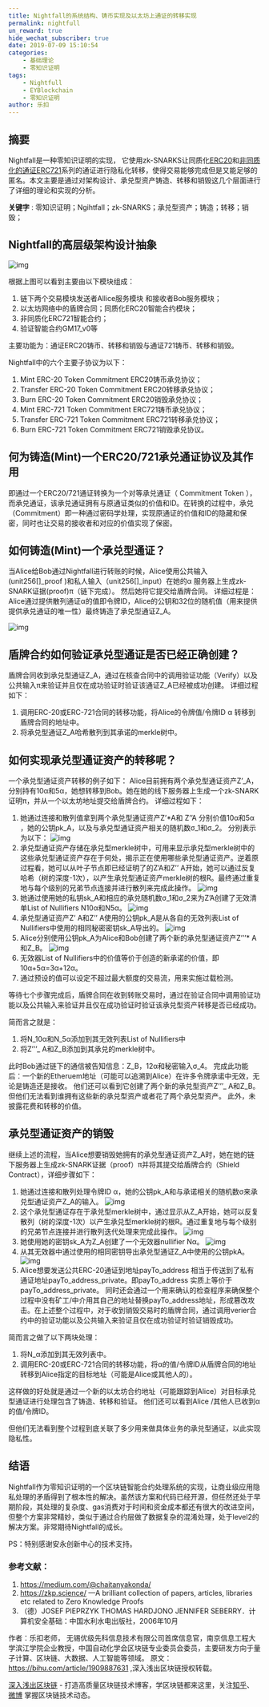 ```yaml
---
title: Nightfall的系统结构、铸币实现及以太坊上通证的转移实现
permalink: nightfull
un_reward: true
hide_wechat_subscriber: true
date: 2019-07-09 15:10:54
categories: 
    - 基础理论
    - 零知识证明
tags: 
    - Nightfull
    - EYBlockchain
    - 零知识证明
author: 乐扣
---
```



## 摘要

Nightfall是一种零知识证明的实现， 它使用zk-SNARKS让同质化[ERC20](https://learnblockchain.cn/2018/01/12/create_token/)和[非同质化的通证ERC721](https://learnblockchain.cn/2018/03/23/token-erc721/)系列的通证进行隐私化转移，使得交易能够完成但是又能足够的匿名。本文主要是通过对架构设计、承兑型资产铸造、转移和销毁这几个层面进行了详细的理论和实现的分析。


**关键字** : 零知识证明；Ngihtfall；zk-SNARKS；承兑型资产；铸造；转移；销毁；

<!-- more -->

## Nightfall的高层级架构设计抽象

![img](https://img.learnblockchain.cn/2019/07/09_338669390.png)  

根据上图可以看到主要由以下模块组成：
1. 链下两个交易模块发送者Allice服务模块 和接收者Bob服务模块；
2. 以太坊网络中的盾牌合同；同质化ERC20智能合约模块；
3. 非同质化ERC721智能合约；
4. 验证智能合约GM17_v0等

主要功能为：通证ERC20铸币、转移和销毁与通证721铸币、转移和销毁。 

Nightfall中的六个主要子协议为以下：
1. Mint ERC-20 Token Commitment ERC20铸币承兑协议；
2. Transfer ERC-20 Token Commitment ERC20转移承兑协议；
3. Burn ERC-20 Token Commitment ERC20销毁承兑协议；
4. Mint ERC-721 Token Commitment ERC721铸币承兑协议；
5. Transfer ERC-721 Token Commitment ERC721转移承兑协议；
6. Burn ERC-721 Token Commitment ERC721销毁承兑协议。

## 何为铸造(Mint)一个ERC20/721承兑通证协议及其作用

即通过一个ERC20/721通证转换为一个对等承兑通证（ Commitment Token ），而承兑通证，该承兑通证拥有与原通证类似的价值和ID。在转换的过程中，承兑（Commitment）即一种通过密码学处理，实现原通证的价值和ID的隐藏和保密，同时也让交易的接收者和对应的价值实现了保密。

## 如何铸造(Mint)一个承兑型通证？

当Alice给Bob通过Nightfall进行转账的时候，Alice使用公共输入(unit256[]_proof )和私人输入（unit256[]_input）在她的α 服务器上生成zk-SNARK证据(proof)π（链下完成）。 然后她将它提交给盾牌合同。 详细过程是： Alice通过提供散列通证α的值即令牌ID，Alice的公钥和32位的随机值（用来提供提供承兑通证的唯一性）最终铸造了承兑型通证Z_A。

![img](https://img.learnblockchain.cn/2019/07/09_170121959.png!/scale/40%) 

## 盾牌合约如何验证承兑型通证是否已经正确创建？

盾牌合同收到承兑型通证Z_A，通过在核查合同中的调用验证功能（Verify）以及公共输入π来验证并且仅在成功验证时验证该通证Z_A已经被成功创建。 详细过程如下：
1. 调用ERC-20或ERC-721合同的转移功能，将Alice的令牌值/令牌ID α 转移到盾牌合同的地址中。 
2. 将承兑型通证Z_A哈希散列到其承诺的merkle树中。

##  如何实现承兑型通证资产的转移呢？

一个承兑型通证资产转移的例子如下：
Alice目前拥有两个承兑型通证资产Z’_A，分别持有10α和5α，她想转移到Bob。她在她的线下服务器上生成一个zk-SNARK证明π，并从一个以太坊地址提交给盾牌合约。 
详细过程如下：
1. 她通过连接和散列值拿到两个承兑型通证资产Z’*A和 Z’’A 分别价值10α和5α ，她的公钥pk_A，以及与承兑型通证资产相关的随机数σ_1和σ_2。
   分别表示为以下：
![img](https://img.learnblockchain.cn/2019/07/09_395263711.png!/scale/40%)
2. 承兑型通证资产存储在承兑型merkle树中，可用来显示承兑型merkle树中的这些承兑型通证资产存在于何处，揭示正在使用哪些承兑型通证资产。逆着原过程看，她可以从叶子节点即已经证明了的Z’A和Z’’ A开始，她可以通过反复哈希（树的深度-1次），以产生承兑型通证资产merkle树的根R。最终通过重复地与每个级别的兄弟节点连接并进行散列来完成此操作。
![img](https://img.learnblockchain.cn/2019/07/09_853500099.png!/scale/40%)
3. 她通过使用她的私钥sk_A和相应的承兑随机数σ_1和σ_2来为Z’A创建了无效清单List of Nullifiers N10α和N5α。
![img](https://img.learnblockchain.cn/2019/07/09_474710332.png!/scale/40%)
4. 承兑型通证资产Z’ A和Z’’ A使用的公钥pk_A是从各自的无效列表List of Nullifiers中使用的相同秘密密钥sk_A导出的。
![img](https://img.learnblockchain.cn/2019/07/09_241051951.png!/scale/40%)
5. Alice分别使用公钥pk_A为Alice和Bob创建了两个新的承兑型通证资产Z’’’* A和Z_B。
![img](https://img.learnblockchain.cn/2019/07/09_491693224.png!/scale/40%) 
6. 无效器List of Nullifiers中的价值等价于创造的新承诺的价值，即10α+5α=3α+12α。
7. 通过预设的值可以设定不超过最大额度的交易流，用来实施过载检测。
 
等待七个步骤完成后，盾牌合同在收到转账交易时，通过在验证合同中调用验证功能以及公共输入来验证并且仅在成功验证时验证该承兑型资产转移是否已经成功。

简而言之就是： 
1. 将N_10α和N_5α添加到其无效列表List of Nullifiers中 
2. 将Z’’’_ A和Z_B添加到其承兑的merkle树中。

此时Bob通过链下的通信被告知信息：Z_B，12α和秘密输入σ_4。
完成此功能后：一个新的Etheruem地址（可能可以追溯到Alice）在许多令牌承诺中无效，无论是铸造还是接收。 他们还可以看到它创建了两个新的承兑型资产Z’’’_ A和Z_B。 但他们无法看到谁拥有这些新的承兑型资产或者花了两个承兑型资产。 此外，未披露花费和转移的价值。


## 承兑型通证资产的销毁

继续上述的流程，当Alice想要销毁她拥有的承兑型通证资产Z_A时，她在她的链下服务器上生成zk-SNARK证据（proof）π并将其提交给盾牌合约（Shield Contract），详细步骤如下： 

1. 她通过连接和散列处理令牌ID α，她的公钥pk_A和与承诺相关的随机数σ来承兑型通证资产Z_A的输入。 
![img](https://img.learnblockchain.cn/2019/07/09_617070977.png!/scale/40%) 
2. 这个承兑型通证存在于承兑型merkle树中，通过显示从Z_A开始，她可以反复散列（树的深度-1次）以产生承兑型merkle树的根R。通过重复地与每个级别的兄弟节点连接并进行散列迭代处理来完成此操作。 
![img](https://img.learnblockchain.cn/2019/07/09_451524107.png!/scale/40%) 
3. 她使用她的密钥sk_A为Z_A创建了一个无效器nullifier Nα。
![img](https://img.learnblockchain.cn/2019/07/09_809437454.png!/scale/40%) 
4. 从其无效器中通过使用的相同密钥导出承兑型通证Z_A中使用的公钥pkA。
![img](https://img.learnblockchain.cn/2019/07/09_820219435.png!/scale/40%) 
5. Alice想要发送公共ERC-20通证到地址payTo_address 相当于传送到了私有通证地址payTo_address_private。即payTo_address 实质上等价于payTo_address_private。 同时还会通过一个用来确认的检查程序来确保整个过程中没有矿工/中介用其自己的地址替换payTo_address地址，形成篡改攻击。在上述整个过程中，对于收到销毁交易时的盾牌合同，通过调用verier合约中的验证功能以及公共输入来验证且仅在成功验证时验证销毁成功。

 简而言之做了以下两块处理： 
 1. 将N_α添加到其无效列表中。
 2. 调用ERC-20或ERC-721合同的转移功能，将α的值/令牌ID从盾牌合同的地址转移到Alice指定的目标地址（可能是Alice或其他人的）。 
   
这样做的好处就是通过一个新的以太坊合约地址（可能跟踪到Alice）对目标承兑型通证进行处理包含了铸造、转移和验证。 他们还可以看到Alice /其他人已收到α的值/令牌ID。 

但他们无法看到整个过程到底关联了多少用来做具体业务的承兑型通证，以此实现隐私性。

##  结语

Nightfall作为零知识证明的一个区块链智能合约处理系统的实现，让商业级应用隐私处理的矛盾得到了根本性的解决。虽然该方案和代码已经开源，但任然还处于早期阶段，其处理的复杂度、gas消费对于时间和资金成本都还有很大的改进空间，但整个方案非常精妙，类似于通过合约层做了数据复杂的混淆处理，处于level2的解决方案。非常期待Nightfall的成长。 

PS：特别感谢安永创新中心的技术支持。

### 参考文献：
1. https://medium.com/@chaitanyakonda/ 
2. https://zkp.science/ —A brilliant collection of papers, articles, libraries etc related to Zero Knowledge Proofs 
3. （德）JOSEF PIEPRZYK THOMAS HARDJONO JENNIFER SEBERRY．计算机安全基础：中国水利水电出版社，2006年10月

作者：乐扣老师， 无锡优级先科信息技术有限公司首席信息官，南京信息工程大学滨江学院企业教授，中国自动化学会区块链专业委员会委员，主要研发方向于量子计算、区块链、大数据、人工智能等领域。
原文： https://bihu.com/article/1909887631 ,深入浅出区块链授权转载。


[深入浅出区块链](https://learnblockchain.cn/) - 打造高质量区块链技术博客，学区块链都来这里，关注[知乎](https://www.zhihu.com/people/xiong-li-bing/activities)、[微博](https://weibo.com/517623789) 掌握区块链技术动态。
